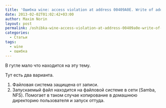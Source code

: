 ```yaml
---
title: 'Ошибка wine: access violation at address 00409A0E. Write of address 00400000'
date: 2013-02-02T01:02:42+03:00
author: Maxim Norin
layout: post
permalink: /oshibka-wine-access-violation-at-address-00409a0e-write-of-address-00400000.html
categories:
  - Статьи
tags:
  - wine
  - ошибка
---
```

В гугле мало что находится на эту тему.

Тут есть два варианта.
1) Файловая система защищена от записи.
2) Запускаемый файл находится на файловой системе в сети (Samba, NFS). Помогает в таком случае копирование в домашнюю директорию пользователя и запуск оттуда.
